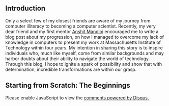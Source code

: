 <!-- 
.. title: The Unlikely Programmer: My Journey from Computer Illiteracy to Presenting at Massachusetts Institute of Technology
.. slug: the-unlikely-programmer-my-journey-from-computer-illiteracy-to-presenting-at-mit
.. date: 2023-09-11 21:38:08 UTC+05:30
.. tags:
.. category: 
.. link: 
.. description: 
.. type: text
-->


## Introduction

Only a select few of my closest friends are aware of my journey from computer illiteracy to becoming a computer scientist. Recently, my very dear friend and my first mentor [Anshit Mandloi]() encouraged me to write a blog post about my progression, on how I managed to overcome my lack of knowledge in computers to present my work at Massachusetts Institute of Technology within four years. My intention in sharing this story is to inspire individuals who, much like myself, come from similar backgrounds and may harbor doubts about their ability to navigate the world of technology. Through this blog, I hope to ignite a spark of possibility and show that with determination, incredible transformations are within our grasp.

## Starting from Scratch: The Beginnings


<div id="disqus_thread"></div>
<script>
/**
* RECOMMENDED CONFIGURATION VARIABLES: EDIT AND UNCOMMENT THE SECTION BELOW TO INSERT DYNAMIC VALUES FROM YOUR PLATFORM OR CMS.
* LEARN WHY DEFINING THESE VARIABLES IS IMPORTANT: https://disqus.com/admin/universalcode/#configuration-variables
*/
/*
var disqus_config = function () {
this.page.url = PAGE_URL; // Replace PAGE_URL with your page's canonical URL variable
this.page.identifier = PAGE_IDENTIFIER; // Replace PAGE_IDENTIFIER with your page's unique identifier variable
};
*/
(function() { // DON'T EDIT BELOW THIS LINE
var d = document, s = d.createElement('script');

s.src = '//avoyage.disqus.com/embed.js';

s.setAttribute('data-timestamp', +new Date());
(d.head || d.body).appendChild(s);
})();
</script>
<noscript>Please enable JavaScript to view the <a href="https://disqus.com/?ref_noscript" rel="nofollow">comments powered by Disqus.</a></noscript>
